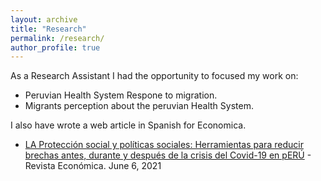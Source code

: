 ```yaml
---
layout: archive
title: "Research"
permalink: /research/
author_profile: true
---
```


As a Research Assistant I  had the opportunity to focused my work on:
  * Peruvian Health System Respone to migration.
  * Migrants perception about the peruvian Health System.

I also have wrote a web article in Spanish for Economica.

* [LA Protección social y políticas sociales: Herramientas para reducir brechas antes, durante y después de la crisis del Covid-19 en pERÚ](https://economica.pe/proteccion-social-y-politicas-brechas-covid-19-peru/) - Revista Económica. June 6, 2021


